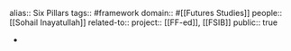 alias:: Six Pillars
tags:: #framework 
domain:: #[[Futures Studies]] 
people:: [[Sohail Inayatullah]] 
related-to::
project:: [[FF-ed]], [[FSIB]] 
public:: true

-